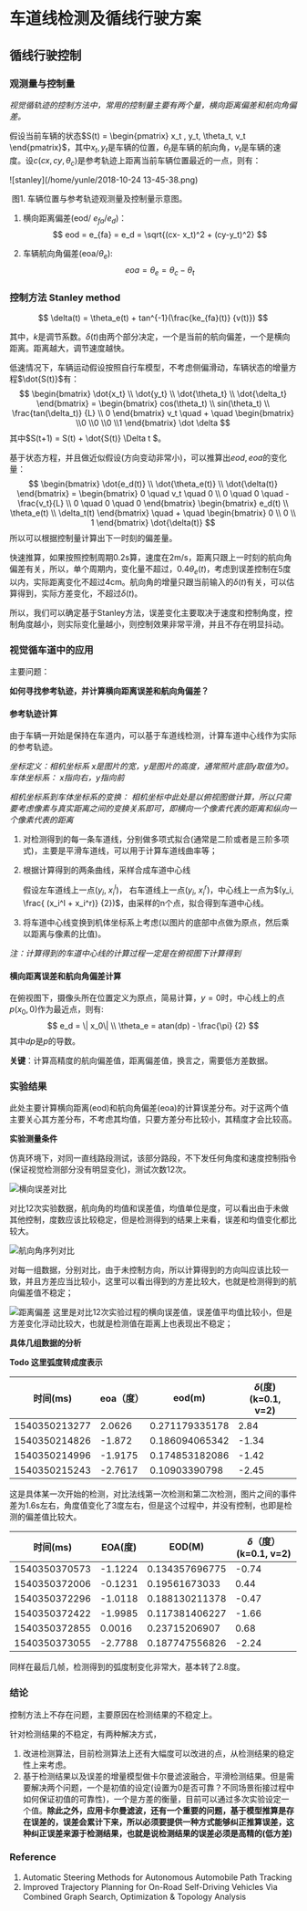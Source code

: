 

# 车道线检测及循线行驶方案

## 循线行驶控制

### 观测量与控制量

*视觉循轨迹的控制方法中，常用的控制量主要有两个量，横向距离偏差和航向角偏差。*

假设当前车辆的状态$S(t) = \begin{pmatrix} x_t , y_t, \theta_t, v_t \end{pmatrix}$，其中$x_t, y_t$是车辆的位置，$\theta_t$是车辆的航向角，$v_t$是车辆的速度。设$c(cx, cy, \theta_c)$是参考轨迹上距离当前车辆位置最近的一点，则有：		

![stanley](/home/yunle/2018-10-24 13-45-38.png)

​				图1. 车辆位置与参考轨迹观测量及控制量示意图。

1. 横向距离偏差(eod/ $e_{fa}$/$e_d$)：
   $$
   eod = e_{fa} = e_d = \sqrt{(cx- x_t)^2 + (cy-y_t)^2}
   $$

2. 车辆航向角偏差(eoa/$\theta_e$):
   $$
   eoa=\theta_e = \theta_c - \theta_t
   $$




### 控制方法 Stanley method

$$
\delta(t) = \theta_e(t) + tan^{-1}(\frac{ke_{fa}(t)} {v(t)})
$$

其中，$k$是调节系数。$\delta(t)$由两个部分决定，一个是当前的航向偏差，一个是横向距离。距离越大，调节速度越快。

低速情况下，车辆运动假设按照自行车模型，不考虑侧偏滑动，车辆状态的增量方程$\dot{S(t)}$有：
$$
\begin{bmatrix} \dot{x_t} \\ \dot{y_t} \\ \dot{\theta_t} \\ \dot{\delta_t}  \end{bmatrix} = \begin{bmatrix} cos(\theta_t) \\ sin(\theta_t) \\ \frac{tan(\delta_t)} {L}  \\ 0 \end{bmatrix} v_t \quad + \quad \begin{bmatrix} \\0 \\0 \\0 \\1 \end{bmatrix}  \dot \delta
$$
其中$S(t+1) = S(t) + \dot{S(t)} \Delta t $。

基于状态方程，并且做近似假设(方向变动非常小)，可以推算出$eod, eoa$的变化量：
$$
\begin{bmatrix} 
    \dot{e_d(t)} \\ \dot{\theta_e(t)} \\ \dot{\delta(t)}  
\end{bmatrix} = 
\begin{bmatrix} 
	0 \quad  v_t \quad 0 \\  
	0 \quad 0 \quad -\frac{v_t}{L} \\
	0 \quad 0 \quad 0
\end{bmatrix} 
\begin{bmatrix}
e_d(t) \\ \theta_e(t) \\ \delta_t(t)
\end{bmatrix} \quad + \quad
\begin{bmatrix} 0 \\ 0 \\ 1 \end{bmatrix} \dot{\delta(t)}
$$
所以可以根据控制量计算出下一时刻的偏差量。

快速推算，如果按照控制周期0.2s算，速度在2m/s，距离只跟上一时刻的航向角偏差有关，所以，单个周期内，变化量不超过，$0.4\theta_e(t)$，考虑到误差控制在5度以内，实际距离变化不超过4cm。航向角的增量只跟当前输入的$\delta(t)$有关，可以估算得到，实际方差变化，不超过$\delta(t)$。

所以，我们可以确定基于Stanley方法，误差变化主要取决于速度和控制角度，控制角度越小，则实际变化量越小，则控制效果非常平滑，并且不存在明显抖动。

### 视觉循车道中的应用

主要问题：

​	**如何寻找参考轨迹，并计算横向距离误差和航向角偏差？**

#### 参考轨迹计算

由于车辆一开始是保持在车道内，可以基于车道线检测，计算车道中心线作为实际的参考轨迹。

*坐标定义：相机坐标系 x是图片的宽，y是图片的高度，通常照片底部y取值为0。 车体坐标系： x指向右，y指向前*

*相机坐标系到车体坐标系的变换： 相机坐标中此处是以俯视图做计算，所以只需要考虑像素与真实距离之间的变换关系即可，即横向一个像素代表的距离和纵向一个像素代表的距离*

1. 对检测得到的每一条车道线，分别做多项式拟合(通常是二阶或者是三阶多项式)，主要是平滑车道线，可以用于计算车道线曲率等；

2. 根据计算得到的两条曲线，采样合成车道中心线

   假设左车道线上一点($y_i$, $x_{i}^l$)， 右车道线上一点($y_i$, $x_i^r$)，中心线上一点为$(y_i, \frac{ (x_i^l + x_i^r)} {2})$，由采样的n个点，拟合得到车道中心线。

3. 将车道中心线变换到机体坐标系上考虑(以图片的底部中点做为原点，然后乘以距离与像素的比值)。

*注：计算得到的车道中心线的计算过程一定是在俯视图下计算得到*

#### 横向距离误差和航向角偏差计算

在俯视图下，摄像头所在位置定义为原点，简易计算，$y=0$时，中心线上的点$p(x_0, 0)$作为最近点，则有:
$$
e_d = \| x_0\| \\
\theta_e = atan(dp) - \frac{\pi} {2}
$$
其中$dp$是$p$的导数。

**关键**：计算高精度的航向偏差值，距离偏差值，换言之，需要低方差数据。

### 实验结果

此处主要计算横向距离(eod)和航向角偏差(eoa)的计算误差分布。对于这两个值主要关心其方差分布，不考虑其均值，只要方差分布比较小，其精度才会比较高。

**实验测量条件**

仿真环境下，对同一直线路段测试，该部分路段，不下发任何角度和速度控制指令(保证视觉检测部分没有明显变化)，测试次数12次。

![横向误差对比](/home/yunle/Documents/eoa_groups_50.png)

对比12次实验数据，航向角的均值和误差值，均值单位是度，可以看出由于未做其他控制，度数应该比较稳定，但是检测得到的结果上来看，误差和均值变化都比较大。

![航向角序列对比](/home/yunle/Documents/eoa_seq.png)

对每一组数据，分别对比，由于未控制方向，所以计算得到的方向叫应该比较一致，并且方差应当比较小，这里可以看出得到的方差比较大，也就是检测得到的航向偏差值不稳定；

![距离偏差](/home/yunle/Documents/eod_groups_50.png)
这里是对比12次实验过程的横向误差值，误差值平均值比较小，但是方差变化浮动比较大，也就是检测值在距离上也表现出不稳定；

**具体几组数据的分析**

**Todo 这里弧度转成度表示**

| 时间(ms)      | eoa（度） | eod(m)         | $\delta$(度) (k=0.1, v=2) |
| ------------- | --------- | -------------- | ------------------------- |
| 1540350213277 | 2.0626    | 0.271179335178 | 2.84                      |
| 1540350214826 | -1.872    | 0.186094065342 | -1.34                     |
| 1540350214996 | -1.9175   | 0.174853182086 | -1.42                     |
| 1540350215243 | -2.7617   | 0.10903390798  | -2.45                     |

这是具体某一次开始的检测，对比法线第一次检测和第二次检测，图片之间的事件差为1.6s左右，角度值变化了3度左右，但是这个过程中，并没有控制，也即是检测的偏差值比较大。

| 时间(ms)      | EOA(度) | EOD(M)         | $\delta$（度）(k=0.1, v=2) |
| ------------- | ------- | -------------- | -------------------------- |
| 1540350370573 | -1.1224 | 0.134357696775 | -0.74                      |
| 1540350372006 | -0.1231 | 0.19561673033  | 0.44                       |
| 1540350372296 | -1.0118 | 0.188130211378 | -0.47                      |
| 1540350372422 | -1.9985 | 0.117381406227 | -1.66                      |
| 1540350372855 | 0.0016  | 0.23715206907  | 0.68                       |
| 1540350373055 | -2.7788 | 0.187747556826 | -2.24                      |

同样在最后几帧，检测得到的弧度制变化非常大，基本转了2.8度。

### 结论

控制方法上不存在问题，主要原因在检测结果的不稳定上。

针对检测结果的不稳定，有两种解决方式，

1. 改进检测算法，目前检测算法上还有大幅度可以改进的点，从检测结果的稳定性上来考虑。
2. 基于检测结果以及误差的增量模型做卡尔曼滤波融合，平滑检测结果。但是需要解决两个问题，一个是初值的设定(设置为0是否可靠？不同场景衔接过程中如何保证初值的可靠性)，一个是方差的衡量，目前可以通过多次实验设定一个值。**除此之外，应用卡尔曼滤波，还有一个重要的问题，基于模型推算是存在误差的，误差会累计下来，所以必须要提供一种方式能够纠正推算误差，这种纠正误差来源于检测结果，也就是说检测结果的误差必须是高精的(低方差)**

### Reference

1. Automatic Steering Methods for Autonomous Automobile Path Tracking
2. Improved Trajectory Planning for On-Road Self-Driving Vehicles Via Combined Graph Search, Optimization & Topology Analysis